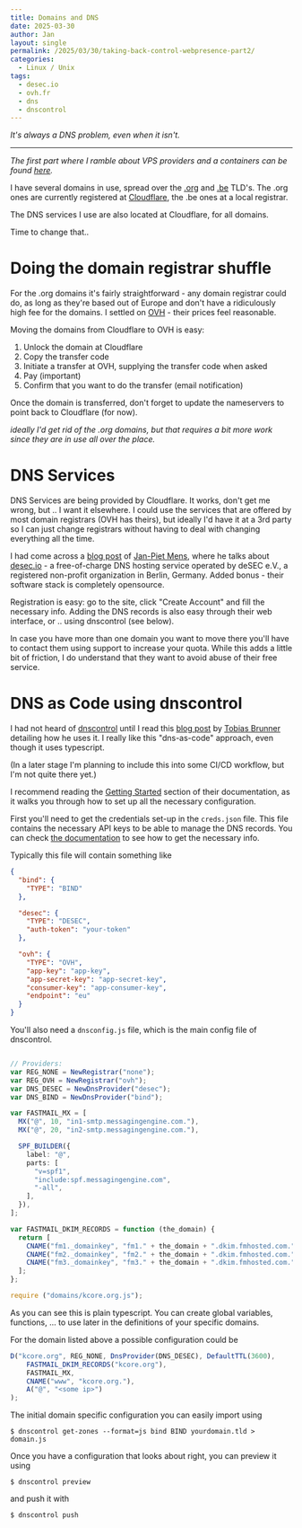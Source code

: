 ```yaml
---
title: Domains and DNS
date: 2025-03-30
author: Jan
layout: single
permalink: /2025/03/30/taking-back-control-webpresence-part2/
categories:
  - Linux / Unix
tags:
  - desec.io
  - ovh.fr
  - dns
  - dnscontrol
---
```


*It's always a DNS problem, even when it isn't.*

---

*The first part where I ramble about VPS providers and a containers can be found [here](/2025/03/15/taking-back-control-webpresence-part1/).*

I have several domains in use, spread over the [.org](https://en.wikipedia.org/wiki/.org) and [.be](https://en.wikipedia.org/wiki/.be) TLD's. The .org ones are currently registered at [Cloudflare](https://cloudflare.com), the .be ones at a local registrar.

The DNS services I use are also located at Cloudflare, for all domains.

Time to change that..

# Doing the domain registrar shuffle

For the .org domains it's fairly straightforward - any domain registrar could do, as long as they're based out of Europe and don't have a ridiculously high fee for the domains. I settled on [OVH](https://www.ovhcloud.com/) - their prices feel reasonable.

Moving the domains from Cloudflare to OVH is easy:
1. Unlock the domain at Cloudflare
2. Copy the transfer code
3. Initiate a transfer at OVH, supplying the transfer code when asked
4. Pay (important)
5. Confirm that you want to do the transfer (email notification)

Once the domain is transferred, don't forget to update the nameservers to point back to Cloudflare (for now).

*ideally I'd get rid of the .org domains, but that requires a bit more work since they are in use all over the place.*

# DNS Services

DNS Services are being provided by Cloudflare. It works, don't get me wrong, but .. I want it elsewhere. I could use the services that are offered by most domain registrars (OVH has theirs), but ideally I'd have it at a 3<super>rd</super> party so I can just change registrars without having to deal with changing everything all the time.

I had come across a [blog post](https://jpmens.net/2025/03/04/a-look-at-domain-hosting-with-desec/) of [Jan-Piet Mens](https://jpmens.net/), where he talks about [desec.io](https://desec.io/) - a free-of-charge DNS hosting service operated by deSEC e.V., a registered non-profit organization in Berlin, Germany. Added bonus - their software stack is completely opensource.

Registration is easy: go to the site, click "Create Account" and fill the necessary info. Adding the DNS records is also easy through their web interface, or .. using dnscontrol (see below).

In case you have more than one domain you want to move there you'll have to contact them using support to increase your quota. While this adds a little bit of friction, I do understand that they want to avoid abuse of their free service.

# DNS as Code using dnscontrol

I had not heard of [dnscontrol](https://dnscontrol.org/) until I read this [blog post](https://tobru.ch/authoritative-dns-with-desec-and-dns-control/) by [Tobias Brunner](https://tobru.ch/about/) detailing how he uses it. I really like this "dns-as-code" approach, even though it uses typescript. 

(In a later stage I'm planning to include this into some CI/CD workflow, but I'm not quite there yet.)

I recommend reading the [Getting Started](https://docs.dnscontrol.org/getting-started/) section of their documentation, as it walks you through how to set up all the necessary configuration. 

First you'll need to get the credentials set-up in the `creds.json` file. This file contains the necessary API keys to be able to manage the DNS records. You can check [the documentation](https://docs.dnscontrol.org/provider/index) to see how to get the necessary info.

Typically this file will contain something like
```json
{
  "bind": {
    "TYPE": "BIND"
  },

  "desec": {
    "TYPE": "DESEC",
    "auth-token": "your-token"
  },

  "ovh": {
    "TYPE": "OVH",
    "app-key": "app-key",
    "app-secret-key": "app-secret-key",
    "consumer-key": "app-consumer-key",
    "endpoint": "eu"
  }
}
```

You'll also need a `dnsconfig.js` file, which is the main config file of dnscontrol.
```typescript

// Providers:
var REG_NONE = NewRegistrar("none");
var REG_OVH = NewRegistrar("ovh");
var DNS_DESEC = NewDnsProvider("desec");
var DNS_BIND = NewDnsProvider("bind");

var FASTMAIL_MX = [
  MX("@", 10, "in1-smtp.messagingengine.com."),
  MX("@", 20, "in2-smtp.messagingengine.com."),

  SPF_BUILDER({
    label: "@",
    parts: [
      "v=spf1",
      "include:spf.messagingengine.com",
      "-all",
    ],
  }),
];

var FASTMAIL_DKIM_RECORDS = function (the_domain) {
  return [
    CNAME("fm1._domainkey", "fm1." + the_domain + ".dkim.fmhosted.com."),
    CNAME("fm2._domainkey", "fm2." + the_domain + ".dkim.fmhosted.com."),
    CNAME("fm3._domainkey", "fm3." + the_domain + ".dkim.fmhosted.com."),
  ];
};

require ("domains/kcore.org.js");
```

As you can see this is plain typescript. You can create global variables, functions, ... to use later in the definitions of your specific domains.

For the domain listed above a possible configuration could be
```typescript
D("kcore.org", REG_NONE, DnsProvider(DNS_DESEC), DefaultTTL(3600),
	FASTMAIL_DKIM_RECORDS("kcore.org"),
	FASTMAIL_MX,
	CNAME("www", "kcore.org."),
	A("@", "<some ip>")
);
```

The initial domain specific configuration you can easily import using 
```shell
$ dnscontrol get-zones --format=js bind BIND yourdomain.tld > domain.js
```

Once you have a configuration that looks about right, you can preview it using
```shell
$ dnscontrol preview
```
and push it with
```shell
$ dnscontrol push
```
